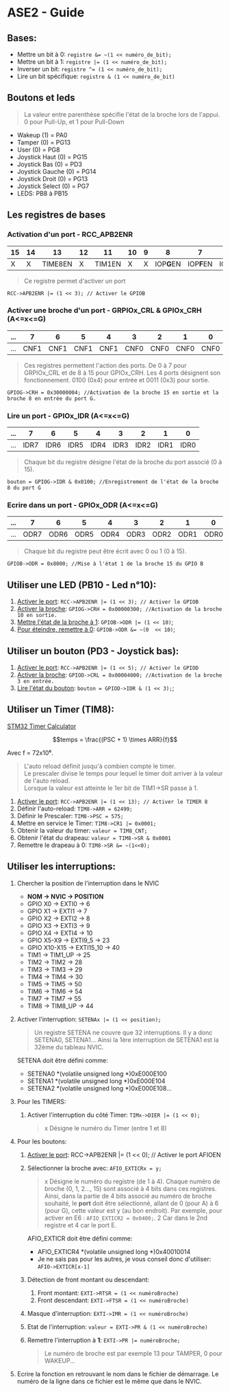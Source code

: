 

# ASE2 - Guide

## Bases:
- Mettre un bit à 0: `registre &= ~(1 << numéro_de_bit);`
- Mettre un bit à 1: `registre |= (1 << numéro_de_bit);`
- Inverser un bit: `registre ^= (1 << numéro_de_bit);`
- Lire un bit spécifique: `registre & (1 << numéro_de_bit)`

## Boutons et leds

> La valeur entre parenthèse spécifie l'état de la broche lors de l'appui. 0 pour Pull-Up, et 1 pour Pull-Down

- Wakeup (1) = PA0
- Tamper (0) = PG13
- User (0) = PG8
- Joystick Haut (0) = PG15
- Joystick Bas (0) = PD3
- Joystick Gauche (0) = PG14
- Joystick Droit (0) = PG13
- Joystick Select (0) = PG7
- LEDS: PB8 à PB15

## Les registres de bases

[//]: # (enable-port)
### Activation d'un port - RCC_APB2ENR 

|15|14|13|12|11|10|9|8|7|6|5|4|3|2|1|0|
|-|-|-|-|-|-|-|-|-|-|-|-|-|-|-|-|
|X|X|TIME8EN|X|TIM1EN|X|X|IOP**G**EN|IOP**F**EN|IOP**E**EN|IOP**D**EN|IOP**C**EN|IOP**B**EN|IOP**A**EN|X|AFIOEN|

> Ce registre permet d'activer un port

`RCC->APB2ENR |= (1 << 3); // Activer le GPIOB`

### Activer une broche d'un port - GRPIOx_CRL & GPIOx_CRH (A<=x<=G)

|...|7|6|5|4|3|2|1|0|
|-|-|-|-|-|-|-|-|-|
|...|CNF1|CNF1|CNF1|CNF1|CNF0|CNF0|CNF0|CNF0|

> Ces registres permettent l'action des ports. De 0 à 7 pour GRPIOx_CRL et de 8 à 15 pour GPIOx_CRH. 
Les 4 ports désignent son fonctionnement. 0100 (0x4) pour entrée et 0011 (0x3) pour sortie.

`GPIOG->CRH = 0x30000004; //Activation de la broche 15 en sortie et la broche 8 en entrée du port G.`

### Lire un port - GPIOx_IDR (A<=x<=G)

|...|7|6|5|4|3|2|1|0|
|-|-|-|-|-|-|-|-|-|
|...|IDR7|IDR6|IDR5|IDR4|IDR3|IDR2|IDR1|IDR0|

> Chaque bit du registre désigne l'état de la broche du port associé (0 à 15).

`bouton = GPIOG->IDR & 0x0100; //Enregistrement de l'état de la broche 8 du port G`

### Ecrire dans un port - GPIOx_ODR (A<=x<=G)

|...|7|6|5|4|3|2|1|0|
|-|-|-|-|-|-|-|-|-|
|...|ODR7|ODR6|ODR5|ODR4|ODR3|ODR2|ODR1|ODR0|

> Chaque bit du registre peut être écrit avec 0 ou 1 (0 à 15).

`GPIOB->ODR = 0x8000; //Mise à l'état 1 de la broche 15 du GPIO B`

## Utiliser une LED (PB10 - Led n°10):

1. [Activer le port](#activation-dun-port---rcc_apb2enr): `RCC->APB2ENR |= (1 << 3); // Activer le GPIOB`
2. [Activer la broche](#activer-une-broche-dun-port---grpiox_crl--gpiox_crh-axg): `GPIOG->CRH = 0x00000300; //Activation de la broche 10 en sortie.`
3. [Mettre l'état de la broche à 1](#ecrire-dans-un-port---gpiox_odr-axg): `GPIOB->ODR |= (1 << 10)`;
4. [ Pour éteindre, remettre à 0](#ecrire-dans-un-port---gpiox_odr-axg): `GPIOB->ODR &= ~(0  << 10)`;

## Utiliser un bouton (PD3 - Joystick bas):

1. [Activer le port](#activation-dun-port---rcc_apb2enr): `RCC->APB2ENR |= (1 << 5); // Activer le GPIOD`
2. [Activer la broche](#activer-une-broche-dun-port---grpiox_crl--gpiox_crh-axg): `GPIOD->CRL = 0x00004000; //Activation de la broche 3 en entrée.`
3. [Lire l'état du bouton](#lire-un-port---gpiox_idr-axg): `bouton = GPIOD->IDR & (1 << 3);`;

## Utiliser un Timer (TIM8):

[STM32 Timer Calculator](https://deepbluembedded.com/stm32-timer-calculator/)  
```math
temps = \frac{(PSC + 1) \times ARR}{f}
```  
Avec f = 72x10⁶.

> L'auto reload définit jusqu'à combien compte le timer.  
> Le prescaler divise le temps pour lequel le timer doit arriver à la valeur de l'auto reload.  
> Lorsque la valeur est atteinte le 1er bit de TIM1->SR passe à 1.

1. [Activer le port](#activation-dun-port---rcc_apb2enr): `RCC->APB2ENR |= (1 << 13); // Activer le TIMER 8`
3. Définir l'auto-reload: `TIM8->ARR = 62499;`
2. Définir le Prescaler: `TIM8->PSC = 575;`
4. Mettre en service le Timer: `TIM8->CR1 |= 0x0001;`
5. Obtenir la valeur du timer: `valeur = TIM8_CNT;`
6. Obtenir l'état du drapeau: `valeur = TIM8->SR & 0x0001`
7. Remettre le drapeau à 0: `TIM8->SR &= ~(1<<0);`
## Utiliser les interruptions:
1. Chercher la position de l'interruption dans le NVIC
    - **NOM -> NVIC -> POSITION**
    - GPIO X0 -> EXTI0 -> 6
    - GPIO X1 -> EXTI1 -> 7
    - GPIO X2 -> EXTI2 -> 8
    - GPIO X3 -> EXTI3 -> 9
    - GPIO X4 -> EXTI4 -> 10
    - GPIO X5-X9 -> EXTI9_5 -> 23
    - GPIO X10-X15 -> EXTI15_10 -> 40
    - TIM1 -> TIM1_UP -> 25
    - TIM2 -> TIM2 -> 28
    - TIM3 -> TIM3 -> 29
    - TIM4 -> TIM4 -> 30
    - TIM5 -> TIM5 -> 50
    - TIM6 -> TIM6 -> 54
    - TIM7 -> TIM7 -> 55
    - TIM8 -> TIM8_UP -> 44
2. Activer l'interruption: `SETENAx |= (1 << position);`  
   > Un registre SETENA ne couvre que 32 interruptions. Il y a donc SETENA0, SETENA1... Ainsi la 1ère interruption de SETENA1 est la 32ème du tableau NVIC.  
   
   SETENA doit être défini comme:  
    - SETENA0 *(volatile unsigned long *)0xE000E100
    - SETENA1 *(volatile unsigned long *)0xE000E104
    - SETENA2 *(volatile unsigned long *)0xE000E108...
3. Pour les TIMERS:
   1. Activer l'interruption du côté Timer: `TIMx->DIER |= (1 << 0);` 
        >x Désigne le numéro du Timer (entre 1 et 8)
4. Pour les boutons:
   1. [Activer le port](#activation-dun-port---rcc_apb2enr): RCC->APB2ENR |= (1 << 0); // Activer le port AFIOEN
   2. Sélectionner la broche avec: `AFIO_EXTICRx = y;`
        > x Désigne le numéro du registre (de 1 à 4). Chaque numéro de broche (0, 1, 2..., 15) sont associé à 4 bits dans ces registres. Ainsi, dans la partie de 4 bits associé au numéro de broche souhaité, le **port** doit être sélectionné, allant de 0 (pour A) à 6 (pour G), cette valeur est y (au bon endroit). Par exemple, pour activer en E6 : `AFIO_EXTICR2 = 0x0400;`. 2 Car dans le 2nd registre et 4 car le port E.

        AFIO_EXTICR doit être défini comme:
        - AFIO_EXTICR4 *(volatile unsigned long *)0x40010014
        - Je ne sais pas pour les autres, je vous conseil donc d'utiliser: `AFIO->EXTICR[x-1]`
    3. Détection de front montant ou descendant:
       1. Front montant: `EXTI->RTSR = (1 << numéroBroche)`
       2. Front descendant: `EXTI->FTSR = (1 << numéroBroche)`
    4. Masque d'interruption: `EXTI->IMR = (1 << numéroBroche)` 
    5. Etat de l'interruption: `valeur = EXTI->PR & (1 << numéroBroche)`
    6. Remettre l'interruption à **1**: `EXTI->PR |= numéroBroche;`
        > Le numéro de broche est par exemple 13 pour TAMPER, 0 pour WAKEUP...
 5. Ecrire la fonction en retrouvant le nom dans le fichier de démarrage. Le numéro de la ligne dans ce fichier est le même que dans le NVIC.
        





